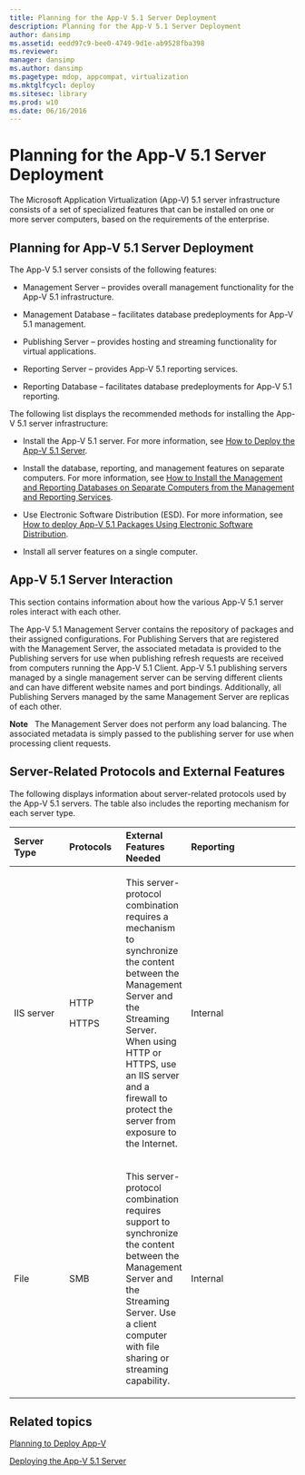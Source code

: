 ```yaml
---
title: Planning for the App-V 5.1 Server Deployment
description: Planning for the App-V 5.1 Server Deployment
author: dansimp
ms.assetid: eedd97c9-bee0-4749-9d1e-ab9528fba398
ms.reviewer: 
manager: dansimp
ms.author: dansimp
ms.pagetype: mdop, appcompat, virtualization
ms.mktglfcycl: deploy
ms.sitesec: library
ms.prod: w10
ms.date: 06/16/2016
---
```



# Planning for the App-V 5.1 Server Deployment


The Microsoft Application Virtualization (App-V) 5.1 server infrastructure consists of a set of specialized features that can be installed on one or more server computers, based on the requirements of the enterprise.

## Planning for App-V 5.1 Server Deployment


The App-V 5.1 server consists of the following features:

-   Management Server – provides overall management functionality for the App-V 5.1 infrastructure.

-   Management Database – facilitates database predeployments for App-V 5.1 management.

-   Publishing Server – provides hosting and streaming functionality for virtual applications.

-   Reporting Server – provides App-V 5.1 reporting services.

-   Reporting Database – facilitates database predeployments for App-V 5.1 reporting.

The following list displays the recommended methods for installing the App-V 5.1 server infrastructure:

-   Install the App-V 5.1 server. For more information, see [How to Deploy the App-V 5.1 Server](how-to-deploy-the-app-v-51-server.md).

-   Install the database, reporting, and management features on separate computers. For more information, see [How to Install the Management and Reporting Databases on Separate Computers from the Management and Reporting Services](how-to-install-the-management-and-reporting-databases-on-separate-computers-from-the-management-and-reporting-services51.md).

-   Use Electronic Software Distribution (ESD). For more information, see [How to deploy App-V 5.1 Packages Using Electronic Software Distribution](how-to-deploy-app-v-51-packages-using-electronic-software-distribution.md).

-   Install all server features on a single computer.

## <a href="" id="---------app-v-5-1-server-interaction"></a> App-V 5.1 Server Interaction


This section contains information about how the various App-V 5.1 server roles interact with each other.

The App-V 5.1 Management Server contains the repository of packages and their assigned configurations. For Publishing Servers that are registered with the Management Server, the associated metadata is provided to the Publishing servers for use when publishing refresh requests are received from computers running the App-V 5.1 Client. App-V 5.1 publishing servers managed by a single management server can be serving different clients and can have different website names and port bindings. Additionally, all Publishing Servers managed by the same Management Server are replicas of each other.

**Note**  
The Management Server does not perform any load balancing. The associated metadata is simply passed to the publishing server for use when processing client requests.

 

## Server-Related Protocols and External Features


The following displays information about server-related protocols used by the App-V 5.1 servers. The table also includes the reporting mechanism for each server type.

<table>
<colgroup>
<col width="20%" />
<col width="20%" />
<col width="20%" />
<col width="20%" />
<col width="20%" />
</colgroup>
<thead>
<tr class="header">
<th align="left">Server Type</th>
<th align="left">Protocols</th>
<th align="left">External Features Needed</th>
<th align="left">Reporting</th>
<th align="left"></th>
</tr>
</thead>
<tbody>
<tr class="odd">
<td align="left"><p>IIS server</p></td>
<td align="left"><p>HTTP</p>
<p>HTTPS</p></td>
<td align="left"><p>This server-protocol combination requires a mechanism to synchronize the content between the Management Server and the Streaming Server. When using HTTP or HTTPS, use an IIS server and a firewall to protect the server from exposure to the Internet.</p></td>
<td align="left"><p>Internal</p></td>
<td align="left"></td>
</tr>
<tr class="even">
<td align="left"><p>File</p></td>
<td align="left"><p>SMB</p></td>
<td align="left"><p>This server-protocol combination requires support to synchronize the content between the Management Server and the Streaming Server. Use a client computer with file sharing or streaming capability.</p></td>
<td align="left"><p>Internal</p></td>
<td align="left"></td>
</tr>
</tbody>
</table>

 






## Related topics


[Planning to Deploy App-V](planning-to-deploy-app-v51.md)

[Deploying the App-V 5.1 Server](deploying-the-app-v-51-server.md)

 

 





